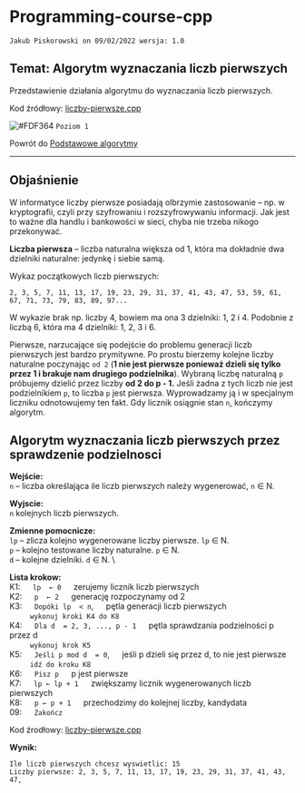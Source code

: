 # Programming-course-cpp

`Jakub Piskorowski on 09/02/2022 wersja: 1.0`

## Temat: Algorytm wyznaczania liczb pierwszych

Przedstawienie działania algorytmu do wyznaczania liczb pierwszych.

Kod źródłowy:
[liczby-pierwsze.cpp](liczby-pierwsze.cpp)

![#FDF364](https://via.placeholder.com/15/FDF364/000000?text=+) `Poziom 1`

Powrót do [Podstawowe algorytmy](/2-algorytmika/2-2-podstawowe-algorytmy/README.md)

---

## Objaśnienie

W informatyce liczby pierwsze posiadają olbrzymie zastosowanie – np. w kryptografii, czyli przy szyfrowaniu i rozszyfrowywaniu informacji. Jak jest to ważne dla handlu i bankowości w sieci, chyba nie trzeba nikogo przekonywać.

**Liczba pierwsza** – liczba naturalna większa od 1, która ma dokładnie dwa dzielniki naturalne: jedynkę i siebie samą.

Wykaz początkowych liczb pierwszych:

```text
2, 3, 5, 7, 11, 13, 17, 19, 23, 29, 31, 37, 41, 43, 47, 53, 59, 61, 67, 71, 73, 79, 83, 89, 97...
```

W wykazie brak np. liczby 4, bowiem ma ona 3 dzielniki: 1, 2 i 4. Podobnie z liczbą 6, która ma 4 dzielniki: 1, 2, 3 i 6.

Pierwsze, narzucające się podejście do problemu generacji liczb pierwszych jest bardzo prymitywne. Po prostu bierzemy kolejne liczby naturalne poczynając `od 2` (**1 nie jest pierwsze ponieważ dzieli się tylko przez 1 i brakuje nam drugiego podzielnika**). Wybraną liczbę naturalną `p` próbujemy dzielić przez liczby **od 2 do p - 1.** Jeśli żadna z tych liczb nie jest podzielnikiem `p`, to liczba `p` jest pierwsza. Wyprowadzamy ją i w specjalnym liczniku odnotowujemy ten fakt. Gdy licznik osiągnie stan `n`, kończymy algorytm.

## Algorytm wyznaczania liczb pierwszych przez sprawdzenie podzielnosci

**Wejście:** \
`n` – liczba określająca ile liczb pierwszych należy wygenerować, `n` ∈ N.

**Wyjscie:** \
`n`  kolejnych liczb pierwszych.

**Zmienne pomocnicze:** \
`lp` – zlicza kolejno wygenerowane liczby pierwsze. `lp` ∈ N. \
`p` – kolejno testowane liczby naturalne. `p` ∈ N. \
`d` – kolejne dzielniki. `d` ∈ N. \

**Lista krokow:** \
K1: &emsp; `lp  ← 0` &emsp; zerujemy licznik liczb pierwszych \
K2: &emsp; `p  ← 2` &emsp; generację rozpoczynamy od 2 \
K3: &emsp; `Dopóki lp  < n`, &emsp; pętla generacji liczb pierwszych \
&emsp; &emsp; `wykonuj kroki K4 do K8` \
K4: &emsp; `Dla d  = 2, 3, ..., p - 1` &emsp; pętla sprawdzania podzielności p przez d \
&emsp; &emsp; `wykonuj krok K5` \
K5: &emsp; `Jeśli p mod d  = 0`, &emsp; jeśli p dzieli się przez d, to nie jest pierwsze \
&emsp; &emsp; `idź do kroku K8` \
K6: &emsp; `Pisz p` &emsp; p jest pierwsze \
K7: &emsp; `lp ← lp + 1` &emsp; zwiększamy licznik wygenerowanych liczb pierwszych \
K8: &emsp; `p ← p + 1` &emsp; przechodzimy do kolejnej liczby, kandydata \
09: &emsp; `Zakończ`

Kod źrodłowy: [liczby-pierwsze.cpp](liczby-pierwsze.cpp)

**Wynik:**

``` text
Ile liczb pierwszych chcesz wyswietlic: 15
Liczby pierwsze: 2, 3, 5, 7, 11, 13, 17, 19, 23, 29, 31, 37, 41, 43, 47, 
```
